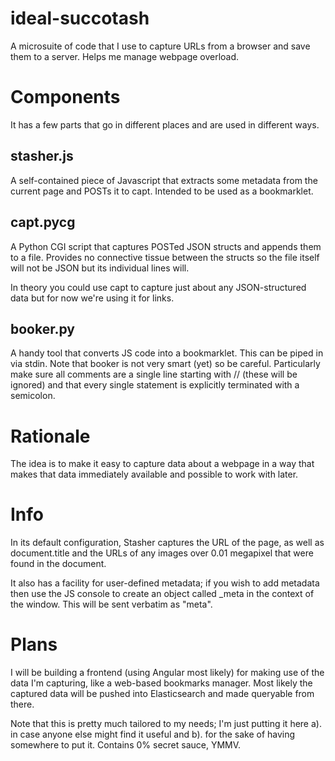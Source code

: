 # ideal-succotash
A microsuite of code that I use to capture URLs from a browser and save them to a server. Helps me manage webpage overload.

# Components

It has a few parts that go in different places and are used in different ways.

## stasher.js

A self-contained piece of Javascript that extracts some metadata from the current page and POSTs it to capt. Intended to be used as a bookmarklet. 

## capt.pycg

A Python CGI script that captures POSTed JSON structs and appends them to a file. Provides no connective tissue between the structs so the file itself will not be JSON but its individual lines will.

In theory you could use capt to capture just about any JSON-structured data but for now we're using it for links.

## booker.py

A handy tool that converts JS code into a bookmarklet. This can be piped in via stdin. Note that booker is not very smart (yet) so be careful. Particularly make sure all comments are a single line starting with // (these will be ignored) and that every single statement is explicitly terminated with a semicolon.

# Rationale

The idea is to make it easy to capture data about a webpage in a way that makes that data immediately available and possible to work with later.

# Info

In its default configuration, Stasher captures the URL of the page, as well as document.title and the URLs of any images over 0.01 megapixel that were found in the document.

It also has a facility for user-defined metadata; if you wish to add metadata then use the JS console to create an object called _meta in the context of the window. This will be sent verbatim as "meta".

# Plans

I will be building a frontend (using Angular most likely) for making use of the data I'm capturing, like a web-based bookmarks manager. Most likely the captured data will be pushed into Elasticsearch and made queryable from there.

Note that this is pretty much tailored to my needs; I'm just putting it here a). in case anyone else might find it useful and b). for the sake of having somewhere to put it. Contains 0% secret sauce, YMMV.
